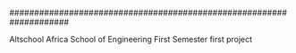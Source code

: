 ####################################################################

Altschool Africa School of Engineering First Semester first project
